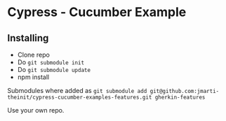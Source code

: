 # Cypress - Cucumber Example

## Installing

- Clone repo
- Do ```git submodule init```
- Do ```git submodule update```
- npm install
 
Submodules where added as 
```git submodule add git@github.com:jmarti-theinit/cypress-cucumber-examples-features.git gherkin-features```

Use your own repo.

